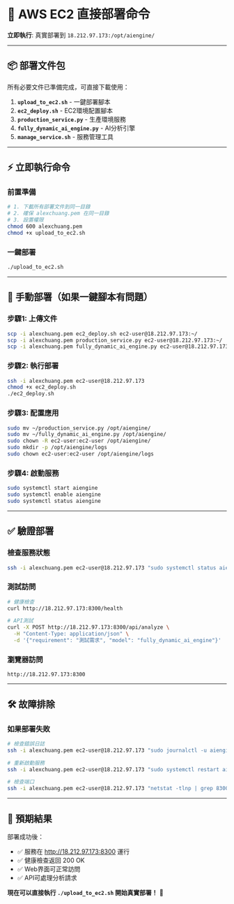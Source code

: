 # 🚀 AWS EC2 直接部署命令

**立即執行**: 真實部署到 `18.212.97.173:/opt/aiengine/`

---

## 📦 部署文件包

所有必要文件已準備完成，可直接下載使用：

1. **`upload_to_ec2.sh`** - 一鍵部署腳本
2. **`ec2_deploy.sh`** - EC2環境配置腳本  
3. **`production_service.py`** - 生產環境服務
4. **`fully_dynamic_ai_engine.py`** - AI分析引擎
5. **`manage_service.sh`** - 服務管理工具

---

## ⚡ 立即執行命令

### 前置準備
```bash
# 1. 下載所有部署文件到同一目錄
# 2. 確保 alexchuang.pem 在同一目錄
# 3. 設置權限
chmod 600 alexchuang.pem
chmod +x upload_to_ec2.sh
```

### 一鍵部署
```bash
./upload_to_ec2.sh
```

---

## 🔧 手動部署（如果一鍵腳本有問題）

### 步驟1: 上傳文件
```bash
scp -i alexchuang.pem ec2_deploy.sh ec2-user@18.212.97.173:~/
scp -i alexchuang.pem production_service.py ec2-user@18.212.97.173:~/
scp -i alexchuang.pem fully_dynamic_ai_engine.py ec2-user@18.212.97.173:~/
```

### 步驟2: 執行部署
```bash
ssh -i alexchuang.pem ec2-user@18.212.97.173
chmod +x ec2_deploy.sh
./ec2_deploy.sh
```

### 步驟3: 配置應用
```bash
sudo mv ~/production_service.py /opt/aiengine/
sudo mv ~/fully_dynamic_ai_engine.py /opt/aiengine/
sudo chown -R ec2-user:ec2-user /opt/aiengine/
sudo mkdir -p /opt/aiengine/logs
sudo chown ec2-user:ec2-user /opt/aiengine/logs
```

### 步驟4: 啟動服務
```bash
sudo systemctl start aiengine
sudo systemctl enable aiengine
sudo systemctl status aiengine
```

---

## ✅ 驗證部署

### 檢查服務狀態
```bash
ssh -i alexchuang.pem ec2-user@18.212.97.173 "sudo systemctl status aiengine"
```

### 測試訪問
```bash
# 健康檢查
curl http://18.212.97.173:8300/health

# API測試
curl -X POST http://18.212.97.173:8300/api/analyze \
  -H "Content-Type: application/json" \
  -d '{"requirement": "測試需求", "model": "fully_dynamic_ai_engine"}'
```

### 瀏覽器訪問
```
http://18.212.97.173:8300
```

---

## 🛠️ 故障排除

### 如果部署失敗
```bash
# 檢查錯誤日誌
ssh -i alexchuang.pem ec2-user@18.212.97.173 "sudo journalctl -u aiengine -f"

# 重新啟動服務
ssh -i alexchuang.pem ec2-user@18.212.97.173 "sudo systemctl restart aiengine"

# 檢查端口
ssh -i alexchuang.pem ec2-user@18.212.97.173 "netstat -tlnp | grep 8300"
```

---

## 🎯 預期結果

部署成功後：
- ✅ 服務在 http://18.212.97.173:8300 運行
- ✅ 健康檢查返回 200 OK
- ✅ Web界面可正常訪問
- ✅ API可處理分析請求

**現在可以直接執行 `./upload_to_ec2.sh` 開始真實部署！** 🚀

